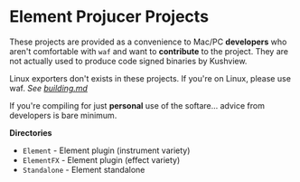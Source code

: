 # Element Projucer Projects
These projects are provided as a convenience to Mac/PC __developers__ who aren't comfortable with `waf` and want to __contribute__ to the project. They are not actually used to produce code signed binaries by Kushview.

Linux exporters don't exists in these projects.  If you're on Linux, please use waf. _See [building.md](../../docs/building.md)_

If you're compiling for just __personal__ use of the softare... advice from developers is bare minimum.

__Directories__
* `Element` - Element plugin (instrument variety)
* `ElementFX` - Element plugin (effect variety)
* `Standalone` - Element standalone
